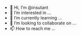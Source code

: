 - 👋 Hi, I’m @insutant
- 👀 I’m interested in ...
- 🌱 I’m currently learning ...
- 💞️ I’m looking to collaborate on ...
- 📫 How to reach me ...

<!---
insutant/insutant is a ✨ special ✨ repository because its `README.md` (this file) appears on your GitHub profile.
You can click the Preview link to take a look at your changes.
--->

